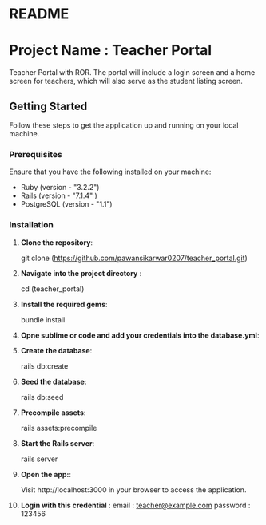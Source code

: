 # README

# Project Name :  Teacher Portal

Teacher Portal with ROR. The portal will include a login screen and a home screen for teachers, which will also serve as the student listing screen.

## Getting Started

Follow these steps to get the application up and running on your local machine.

### Prerequisites

Ensure that you have the following installed on your machine:

- Ruby (version - "3.2.2")
- Rails (version - "7.1.4" )
- PostgreSQL (version - "1.1")

### Installation

1. **Clone the repository**:

   git clone (https://github.com/pawansikarwar0207/teacher_portal.git)

2. **Navigate into the project directory** :

	cd (teacher_portal)

3. **Install the required gems**:

	bundle install

4. **Opne sublime or code and add your credentials into the database.yml**:

5. **Create the database**:

	rails db:create

6. **Seed the database**:

	rails db:seed

7. **Precompile assets**:
	
	rails assets:precompile

8. **Start the Rails server**:

	rails server

9. **Open the app:**:

	Visit http://localhost:3000 in your browser to access the application.

11. **Login with this credential** :
	email : teacher@example.com
	password : 123456

